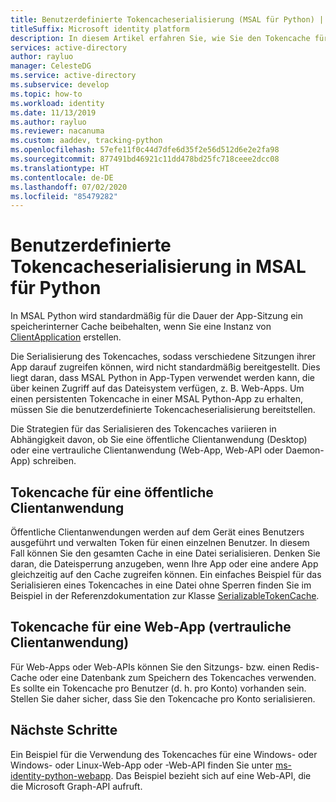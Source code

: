 ```yaml
---
title: Benutzerdefinierte Tokencacheserialisierung (MSAL für Python) | Azure
titleSuffix: Microsoft identity platform
description: In diesem Artikel erfahren Sie, wie Sie den Tokencache für MSAL für Python serialisieren.
services: active-directory
author: rayluo
manager: CelesteDG
ms.service: active-directory
ms.subservice: develop
ms.topic: how-to
ms.workload: identity
ms.date: 11/13/2019
ms.author: rayluo
ms.reviewer: nacanuma
ms.custom: aaddev, tracking-python
ms.openlocfilehash: 57efe11f0c44d7dfe6d35f2e56d512d6e2e2fa98
ms.sourcegitcommit: 877491bd46921c11dd478bd25fc718ceee2dcc08
ms.translationtype: HT
ms.contentlocale: de-DE
ms.lasthandoff: 07/02/2020
ms.locfileid: "85479282"
---
```

# <a name="custom-token-cache-serialization-in-msal-for-python"></a>Benutzerdefinierte Tokencacheserialisierung in MSAL für Python

In MSAL Python wird standardmäßig für die Dauer der App-Sitzung ein speicherinterner Cache beibehalten, wenn Sie eine Instanz von [ClientApplication](https://msal-python.readthedocs.io/en/latest/#confidentialclientapplication) erstellen.

Die Serialisierung des Tokencaches, sodass verschiedene Sitzungen ihrer App darauf zugreifen können, wird nicht standardmäßig bereitgestellt. Dies liegt daran, dass MSAL Python in App-Typen verwendet werden kann, die über keinen Zugriff auf das Dateisystem verfügen, z. B. Web-Apps. Um einen persistenten Tokencache in einer MSAL Python-App zu erhalten, müssen Sie die benutzerdefinierte Tokencacheserialisierung bereitstellen.

Die Strategien für das Serialisieren des Tokencaches variieren in Abhängigkeit davon, ob Sie eine öffentliche Clientanwendung (Desktop) oder eine vertrauliche Clientanwendung (Web-App, Web-API oder Daemon-App) schreiben.

## <a name="token-cache-for-a-public-client-application"></a>Tokencache für eine öffentliche Clientanwendung

Öffentliche Clientanwendungen werden auf dem Gerät eines Benutzers ausgeführt und verwalten Token für einen einzelnen Benutzer. In diesem Fall können Sie den gesamten Cache in eine Datei serialisieren. Denken Sie daran, die Dateisperrung anzugeben, wenn Ihre App oder eine andere App gleichzeitig auf den Cache zugreifen können. Ein einfaches Beispiel für das Serialisieren eines Tokencaches in eine Datei ohne Sperren finden Sie im Beispiel in der Referenzdokumentation zur Klasse [SerializableTokenCache](https://msal-python.readthedocs.io/en/latest/#msal.SerializableTokenCache).

## <a name="token-cache-for-a-web-app-confidential-client-application"></a>Tokencache für eine Web-App (vertrauliche Clientanwendung)

Für Web-Apps oder Web-APIs können Sie den Sitzungs- bzw. einen Redis-Cache oder eine Datenbank zum Speichern des Tokencaches verwenden. Es sollte ein Tokencache pro Benutzer (d. h. pro Konto) vorhanden sein. Stellen Sie daher sicher, dass Sie den Tokencache pro Konto serialisieren.

## <a name="next-steps"></a>Nächste Schritte

Ein Beispiel für die Verwendung des Tokencaches für eine Windows- oder Windows- oder Linux-Web-App oder -Web-API finden Sie unter [ms-identity-python-webapp](https://github.com/Azure-Samples/ms-identity-python-webapp/blob/master/app.py#L64-L72). Das Beispiel bezieht sich auf eine Web-API, die die Microsoft Graph-API aufruft.
